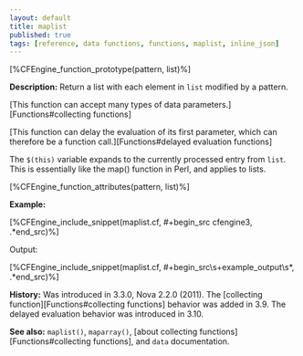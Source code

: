 ```yaml
---
layout: default
title: maplist
published: true
tags: [reference, data functions, functions, maplist, inline_json]
---
```


[%CFEngine_function_prototype(pattern, list)%]

**Description:** Return a list with each element in `list` modified by a
pattern.

[This function can accept many types of data parameters.][Functions#collecting functions]

[This function can delay the evaluation of its first parameter, which can therefore be a function call.][Functions#delayed evaluation functions]

The `$(this)` variable expands to the currently processed entry from `list`.
This is essentially like the map() function in Perl, and applies to
lists.

[%CFEngine_function_attributes(pattern, list)%]

**Example:**

[%CFEngine_include_snippet(maplist.cf, #\+begin_src cfengine3, .*end_src)%]

Output:

[%CFEngine_include_snippet(maplist.cf, #\+begin_src\s+example_output\s*, .*end_src)%]

**History:** Was introduced in 3.3.0, Nova 2.2.0 (2011). The [collecting function][Functions#collecting functions] behavior was added in 3.9. The delayed evaluation behavior was introduced in 3.10.

**See also:** `maplist()`, `maparray()`, [about collecting functions][Functions#collecting functions], and `data` documentation.
